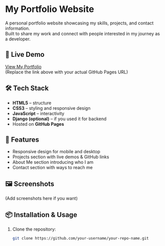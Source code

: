 # My Portfolio Website

A personal portfolio website showcasing my skills, projects, and contact information.  
Built to share my work and connect with people interested in my journey as a developer.

## 🚀 Live Demo
[View My Portfolio](https://your-username.github.io)  
(Replace the link above with your actual GitHub Pages URL)

## 🛠 Tech Stack
- **HTML5** – structure
- **CSS3** – styling and responsive design
- **JavaScript** – interactivity
- **Django (optional)** – if you used it for backend
- Hosted on **GitHub Pages**

## 📂 Features
- Responsive design for mobile and desktop
- Projects section with live demos & GitHub links
- About Me section introducing who I am
- Contact section with ways to reach me

## 🖼 Screenshots
(Add screenshots here if you want)

## 📦 Installation & Usage
1. Clone the repository:
   ```bash
   git clone https://github.com/your-username/your-repo-name.git
